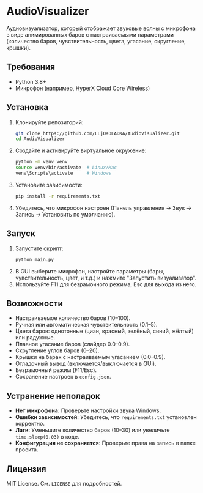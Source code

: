 # AudioVisualizer

Аудиовизуализатор, который отображает звуковые волны с микрофона в виде анимированных баров с настраиваемыми параметрами (количество баров, чувствительность, цвета, угасание, скругление, крышки).

## Требования
- Python 3.8+
- Микрофон (например, HyperX Cloud Core Wireless)

## Установка
1. Клонируйте репозиторий:
   ```bash
   git clone https://github.com/LLjOKOLADKA/AudioVisualizer.git
   cd AudioVisualizer
   ```
2. Создайте и активируйте виртуальное окружение:
   ```bash
   python -m venv venv
   source venv/bin/activate  # Linux/Mac
   venv\Scripts\activate     # Windows
   ```
3. Установите зависимости:
   ```bash
   pip install -r requirements.txt
   ```
4. Убедитесь, что микрофон настроен (Панель управления → Звук → Запись → Установить по умолчанию).

## Запуск
1. Запустите скрипт:
   ```bash
   python main.py
   ```
2. В GUI выберите микрофон, настройте параметры (бары, чувствительность, цвет, и т.д.) и нажмите "Запустить визуализатор".
3. Используйте F11 для безрамочного режима, Esc для выхода из него.

## Возможности
- Настраиваемое количество баров (10–100).
- Ручная или автоматическая чувствительность (0.1–5).
- Цвета баров: однотонные (циан, красный, зелёный, синий, жёлтый) или радужные.
- Плавное угасание баров (слайдер 0.0–0.9).
- Скругление углов баров (0–20).
- Крышки на барах с настраиваемым угасанием (0.0–0.9).
- Отладочный вывод (включается/выключается в GUI).
- Безрамочный режим (F11/Esc).
- Сохранение настроек в `config.json`.

## Устранение неполадок
- **Нет микрофона**: Проверьте настройки звука Windows.
- **Ошибки зависимостей**: Убедитесь, что `requirements.txt` установлен корректно.
- **Лаги**: Уменьшите количество баров (10–30) или увеличьте `time.sleep(0.03)` в коде.
- **Конфигурация не сохраняется**: Проверьте права на запись в папке проекта.

## Лицензия
MIT License. См. `LICENSE` для подробностей.